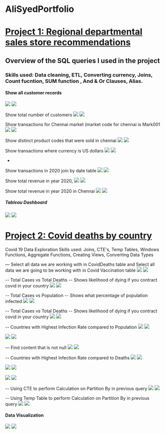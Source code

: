  # AliSyedPortfolio

# [Project 1: Regional departmental sales store recommendations](https://github.com/HassenAliSyed/AliSyedPortfolio)

## Overview of the SQL queries I used in the project
### Skills used:  Data cleaning, ETL, Converting currency, Joins, Count fucntion,  SUM function , And & Or Clauses, Alias.

#### Show all customer records

![](/boat/2.png)
![](/boat/2....png)


Show total number of customers
![](/boat/1.png) 
![](/boat/1....png)

Show transactions for Chennai market (market code for chennai is Mark001
![](/boat/4.png)
![](/boat/4....png)


Show distinct product codes that were sold in chennai
![](/boat/dis.png)
![](/boat/distinct.....png)


Show transactions where currency is US dollars
![](/boat/6.png)
![](/boat/6....png)

-
Show transactions in 2020 join by date table
![](/boat/MA...png)
![](/boat/MA.png)


Show total revenue in year 2020,
![](/boat/fINAL.png)
![](/boat/nA...png)


Show total revenue in year 2020 in Chennai
![](/boat/9.png)
![](/boat/9....png)

##### Tableau Dashboard
![](/boat/Visualy..png)
![](/boat/Tableau%20dashboardSalesIn.png)

# [Project 2: Covid deaths by country](https://github.com/HassenAliSyed/AliSyedPortfolio)


Covid 19 Data Exploration 
Skills used: Joins, CTE's, Temp Tables, Windows Functions, Aggregate Functions, Creating Views, Converting Data Types

— Select all data we are working with in CovidDeaths table and Select all data we are going to be working with in Covid Vaccination table
![](/boat/2..png)
![](/boat/mmmm.png)


-- Total Cases vs Total Deaths
-- Shows likelihood of dying if you contract covid in your country
![](/boat/3..png)
![](/boat/mmmmm.png)

-- Total Cases vs Population
-- Shows what percentage of population infected 
![](/boat/4..png)
![](/boat/mmmmmm.png)

-- Total Cases vs Total Deaths
-- Shows likelihood of dying if you contract covid in your country
![](boat/6..png)
![](/boat/mmmmmmmm.png)


-- Countries with Highest Infection Rate compared to Population
![](boat/7..png)
![](/boat/mmmmmmmmmm.png)


![](/boat/8..png)
![](/boat/mmmmmmmmmmmmm.png)

— Find content that is not null
![](/boat/10..png)
![](/boat/Th.....png)

-- Countries with Highest Infection Rate compared to Deaths
![](/boat/11..png)
![](/boat/13..png)


![](/boat/nn.png)
![](/boat/nnnnnnnnnnnnn.png)


![](/boat/14..png)
![](/boat/nnnnnnnnnnnnnnn.png)

-- Using CTE to perform Calculation on Partition By in previous query
![](/boat/15..png)
![](/boat/nnnnnnnnnnnnnn.png)

-- Using Temp Table to perform Calculation on Partition By in previous query
![](/boat/Temp1.png)
![](/boat/Temp%202.png)
#### Data Visualization
![](/boat/Visuala...png)
![](/boat/Screenshot%202023-01-05%20at%2012.01.52.png)

